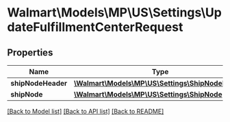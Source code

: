 # Walmart\Models\MP\US\Settings\UpdateFulfillmentCenterRequest

## Properties

Name | Type | Description | Notes
------------ | ------------- | ------------- | -------------
**shipNodeHeader** | [**\Walmart\Models\MP\US\Settings\ShipNodeHeader**](ShipNodeHeader.md) |  | [optional]
**shipNode** | [**\Walmart\Models\MP\US\Settings\ShipNode**](ShipNode.md) |  | [optional]


[[Back to Model list]](./) [[Back to API list]](../../../../../README.md#supported-apis) [[Back to README]](../../../../../README.md)
